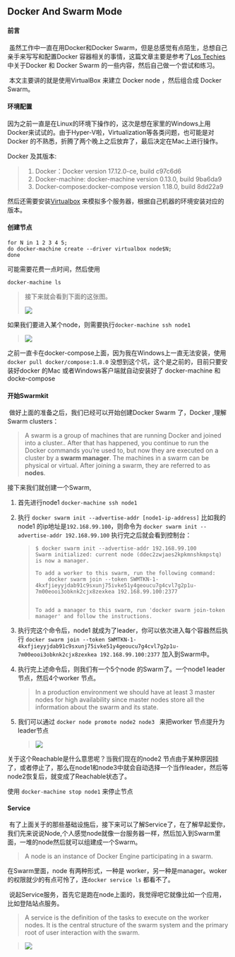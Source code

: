 ## Docker And Swarm Mode

#### 前言

&nbsp;虽然工作中一直在用Docker和Docker Swarm，但是总感觉有点陌生，总想自己亲手来写写和配置Docker 容器相关的事情，这篇文章主要是参考了[Los Techies](https://lostechies.com/gabrielschenker/2016/08/26/containers-an-index/) 中关于Docker 和 Docker Swarm 的一些内容，然后自己做一个尝试和练习。

&nbsp;本文主要讲的就是使用VirtualBox 来建立 Docker node ，然后组合成 Docker Swarm。

#### 环境配置

因为之前一直是在Linux的环境下操作的，这次是想在家里的Windows上用Docker来试试的。由于Hyper-V啦，Virtualization等各类问题，也可能是对Docker 的不熟悉，折腾了两个晚上之后放弃了，最后决定在Mac上进行操作。

Docker 及其版本:

> 1. Docker：Docker version 17.12.0-ce, build c97c6d6
> 2. Docker-machine: docker-machine version 0.13.0, build 9ba6da9
> 3. Docker-compose:docker-compose version 1.18.0, build 8dd22a9

然后还需要安装[Virtualbox](https://www.virtualbox.org) 来模拟多个服务器，根据自己机器的环境安装对应的版本。

#### 创建节点

```shell
for N in 1 2 3 4 5;
do docker-machine create --driver virtualbox node$N;
done
```

可能需要花费一点时间，然后使用

`docker-machine ls`

> 接下来就会看到下面的这张图。
>
> ![](https://ws1.sinaimg.cn/large/006tNc79gy1fpkt7lz47qj314e06m0uj.jpg)

如果我们要进入某个node，则需要执行`docker-machine ssh node1`

> ![](https://ws3.sinaimg.cn/large/006tNc79gy1fpkt9q97puj31420fmdho.jpg)

之前一直卡在docker-compose上面，因为我在Windows上一直无法安装，使用`docker pull docker/compose:1.8.0` 没想到这个坑，这个是之前的，目前只要安装好docker 的Mac 或者Windows客户端就自动安装好了 docker-machine 和docke-compose

#### 开始Swarmkit

&nbsp;做好上面的准备之后，我们已经可以开始创建Docker Swarm 了，Docker ,理解Swarm clusters：

> A swarm is a group of machines that are running Docker and joined into a cluster.. After that has happened, you continue to run the Docker commands you’re used to, but now they are executed on a cluster by a **swarm manager**. The machines in a swarm can be physical or virtual. After joining a swarm, they are referred to as **nodes**.

接下来我们就创建一个Swarm,

1. 首先进行node1 `docker-machine ssh node1`

2. 执行 `docker swarm init --advertise-addr [node1-ip-address]` 比如我的node1 的ip地址是`192.168.99.100`，则命令为 `docker swarm init --advertise-addr 192.168.99.100` 执行完之后就会看到控制台：

   > ```shell
   > $ docker swarm init --advertise-addr 192.168.99.100 
   > Swarm initialized: current node (ddec2zwjaes2kpkmnshkmpstq) is now a manager.
   >
   > To add a worker to this swarm, run the following command:
   >     docker swarm join --token SWMTKN-1-4kxfjieyyjdab91c9sxunj75ivke51y4geoucu7g4cvl7g2p1u-7m00eooi3obknk2cjx8zexkea 192.168.99.100:2377
   >     
   >
   > To add a manager to this swarm, run 'docker swarm join-token manager' and follow the instructions.
   >
   > ```

3. 执行完这个命令后，node1 就成为了leader，你可以依次进入每个容器然后执行 `docker swarm join --token SWMTKN-1-4kxfjieyyjdab91c9sxunj75ivke51y4geoucu7g4cvl7g2p1u-7m00eooi3obknk2cjx8zexkea 192.168.99.100:2377` 加入到Swarm中。

4. 执行完上述命令后，则我们有一个5个node 的Swarm了。一个node1 leader 节点，然后4个worker 节点。

   > In a production environment we should have at least 3 master nodes for high availability since master nodes store all the information about the swarm and its state.


5. 我们可以通过 `docker node promote node2 node3 ` 来把worker 节点提升为leader节点

   > ![](https://ws3.sinaimg.cn/large/006tNc79gy1fpktthvyuej3146076407.jpg)

关于这个Reachable是什么意思呢？当我们现在的node2 节点由于某种原因挂了，或者停止了，那么在node1和node3中就会自动选择一个当作leader，然后等node2恢复后，就变成了Reachable状态了。

使用 `docker-machine stop node1` 来停止节点

#### Service

&nbsp;有了上面关于的那些基础设施后，接下来可以了解Service了，在了解早起爱你，我们先来说说Node,个人感觉node就像一台服务器一样，然后加入到Swarm里面，一堆的node然后就可以组建成一个Swarm。

> A node is an instance of Docker Engine participating in a swarm.

在Swarm里面，node 有两种形式，一种是 worker，另一种是manager。woker的权限就少的有点可怜了，连`docker service ls` 都看不了。

&nbsp;说起Service服务，首先它是跑在node上面的，我觉得吧它就像比如一个应用，比如登陆站点服务。

> A service is the definition of the tasks to execute on the worker nodes. It is the central structure of the swarm system and the primary root of user interaction with the swarm.

> ![](https://ws2.sinaimg.cn/large/006tKfTcgy1fplx6bnzhej31jk06qwfu.jpg)



















